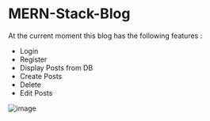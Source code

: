 # MERN-Stack-Blog

At the current moment this blog has the following features :
- Login
- Register
- Display Posts from DB 
- Create Posts 
- Delete
- Edit Posts

![image](https://user-images.githubusercontent.com/61979889/123491644-e2109580-d61f-11eb-9cd3-08fc9b9031e1.png)
